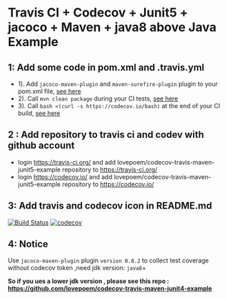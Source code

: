 
Travis CI + Codecov + Junit5 + jacoco + Maven + java8 above  Java Example
==============================
## 1: Add some code in  pom.xml and .travis.yml
* 1). Add `jacoco-maven-plugin` and  `maven-surefire-plugin` plugin to your pom.xml file, [see here](https://github.com/lovepoem/codecov-travis-maven-junit5-example/blob/master/pom.xml#L55-L96)
* 2). Call `mvn clean package` during your CI tests, [see here](https://github.com/lovepoem/codecov-travis-maven-junit5-example/blob/master/.travis.yml#L11)
* 3). Call `bash <(curl -s https://codecov.io/bash)` at the end of your CI build, [see here](https://github.com/lovepoem/codecov-travis-maven-junit5-example/blob/master/.travis.yml#L13)
 
## 2 : Add repository to travis ci and codev with github account 

  - login https://travis-ci.org/ and add lovepoem/codecov-travis-maven-junit5-example repository to https://travis-ci.org/
  - login https://codecov.io/ and add lovepoem/codecov-travis-maven-junit5-example repository to https://codecov.io/

## 3: Add travis and codecov icon in  README.md
[![Build Status](https://travis-ci.org/lovepoem/codecov-travis-maven-junit5-example.svg?branch=master)](https://travis-ci.org/lovepoem/codecov-travis-maven-junit5-example)
[![codecov](https://codecov.io/gh/lovepoem/codecov-travis-maven-junit5-example/branch/master/graph/badge.svg)](https://codecov.io/gh/lovepoem/codecov-travis-maven-junit5-example)  

## 4: Notice
  Use `jacoco-maven-plugin` plugin `version 0.8.2` to collect test coverage without codecov token ,need jdk version: `java8`+  
  
  **So if you ues a lower jdk version , please see this repo : https://github.com/lovepoem/codecov-travis-maven-junit4-example**  
